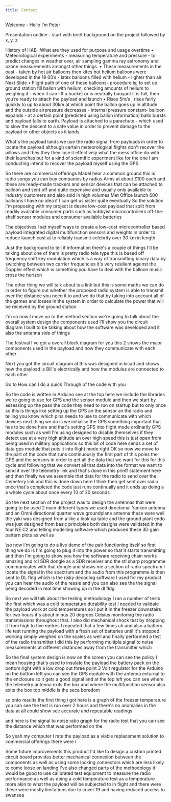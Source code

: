 ```yaml
---
title: Contact
---
```


Welcome - Hello I’m Peter 

Presentation outline - start with brief background on the project followed by x, y, z

History of HAB- What are they used for purpose and usage overtime 
•	Meteorological experiments - measuring temperature and pressure - to predict changes in weather over, air sampling gamma ray astronomy and ozone measurements amongst other things.
•	These measurements in the oast - taken by hot air balloons then kites but helium balloons were developed in the 19 00’s - latex balloons filled with helium - lighter than air.
Next Slide
•	Flight path of one of these balloons- procedure is; to set up ground station fill ballon with helium, checking amounts of helium to weighing it - when it can lift a bucket or is neutrally buoyant it is full, then you’re ready to attach the payload and launch
•	Rises 5m/s , rises fairly quickly to up to about 30km at which point the ballon goes up in altitude and the outside airpressure decreases - internal pressure constant- balloon expands - at a certain point (predicted using ballon information) ballo bursts and payload falls to earth. Payload is attached to a parachute - which used to slow the descent to a safe value in order to prevent damage to the payload or other objects as it lands.

What's the payload lands we use the radio signal from payloads in order to locate the payload although certain meteorological flights don't recover the pillows and they they they lose it effectively what the mess office do with their launches but for a kind of scientific experiment like for the one I am conducting intend to recover the payload myself using the GPS 

So there are commercial offerings Mabel hear a common ground this is radio songs you can buy companies by radius Arms at about £100 each and these are ready-made trackers and sensor devices that can be attached to balloon and sent off and quite expensive and usually only available to industry customers and also sold in high volumes Met Office launch 600 balloons I have no idea if I can get us sister quite eventually So the solution I'm proposing with my project is desire low-cost payload that spilt from readily available consumer parts such as hobbyist microcontrollers off-the-shelf sensor modules and consumer available batteries 

The objectives I set myself ways to create a low-cost microcontroller based payload integrated digital multifunction sensors and weights in order to reduce launch cost at to reliably transmit celebrity over 30 km in length 

Just the background to tell if information there's a couple of things I'll be talking about one of them is pretty radio tele type this is based off frequency shift key modulation which is a way of transmitting binary data by switching between two carrier frequencies it's very resilient against the Doppler effect which is something you have to deal with the balloon music cross the horizon 

The other thing we will talk about is a link but this is some maths we can do in order to figure out whether the proposed radio system is able to transmit over the distance you need it to and we do that by taking into account all of the games and losses in the system in order to calculate the power that will be received by the ground station 

I'm so now I move on to the method section we're going to talk about the overall system design the components used I'll show you the circuit diagram I built to be talking about how the software was developed and it also the antenna side of things 

The festival I've got a overall block diagram for you this 2 shows the major components used in the payload and how they communicate with each other 

Next you got the circuit diagram at this was designed in kicad and shows how the payload is Bill's electrically and how the modules are connected to each other 

Go to How can I do a quick Through of the code with you 

So the code is written in Arduino see at the top here we include the libraries we're going to use for GPS and the sensor module and then we start by assessing up the pass the code they need to run on startup but to only once so this is things like setting up the GPS an the sensor an the radio and telling you know which pins needs to use to communicate with which devices next thing we do is we initialise the GPS something important that has to be done here and that's setting GPS into flight mode ordinarily GPS modules such as well I'm using designed to disable themselves if they detect use at a very high altitude an over high speed this is just open from being used in military applications so this bit of code here sends a set of data gps module that puts it into flight mode right OK so now we move to the part of the code that runs continuously the first part of this poles the GPS and the sensors in order to get all the data that we want for this for this cycle and following that we convert all that data into the format we want to send it over the telemetry link and that's done in this printf statement here and then finally we we assemble that data for the radio to send over the Cemetery link and this is done down here I think then get sent over radio once that's completed the code just runs continually and it ends up doing a a whole cycle about once every 10 of 20 seconds 

So the next section of the project was to design the antennas that were going to be used 2 main different types we used directional Yankee antenna and an Omni directional quarter wave groundplane antenna these were well the yaki was designed from a like a look up table and the ground plant endo was just designed from basic principles both designs were validated in the four NE C2 and telling modelling software which produced these 3D gain pattern plots as well as 

\so now I'm going to do a live demo of the pair functioning itself so first thing we do is I'm going to plug it into the power so that it starts transmitting and then I'm going to show you how the software receiving chain works amazing and rcl SDR dongle as a SDR receiver and the stl sharp programme communicates with that dongle and shows me a section of radio spectrum I locate the signal in the spectrum and the audio from this programme is then sent to DL fldg which is the risky decoding software I used for my product you can hear the audio of the ressie and you can also see the the signal being decoded in real time showing up in the dl fldg 

So next we will talk about the testing methodology I ran a number of tests the first which was a cold temperature durability test I needed to validate the payload work at cold temperatures so I put it in the freezer downstairs for two hours it's about minus 20 degrees Celsius monitoring the radio transmissions throughout that. I also did mechanical shock test by dropping it from high to five metres I repeated that a few times uh and also a battery life test running the payload with a fresh set of batteries until it's stopped working simply weighed on the scales as well and finally performed a test of the radio transmitter i did this by performing multiple signal to noise measurements at different distances away from the transmitter which 

So the final system design is now on the screen you can see the policy I mean housing that's used to insulate the payload the battery pack on the bottom right with a low drop out three point 3 Volt regulator for the Arduino on the bottom left you can see the GPS module with the antenna exturnal to the enclosure so it gets a good signal and at the top left you can see where the telemetry antenna exits the box and where the multifunction sensor also exits the box top middle is the seca boredom 

so onto results the first thing i got here is a graph of the freezer temperature you can see the test is run over 2 hours and there's no anomalies in the data at all could show see accurate and repeatable readings 

and here is the signal to noise ratio graph for the radio test that you can see the distance which that was performed on the 

So yeah my computer I rate the payload as a viable replacement solution to commercial offerings there were i 

Some future improvements this product I'd like to design a custom printed circuit board provides better mechanical connexion between the components as well as using some locking connectors which are less likely to come loose on landing I've also changed parts of the methodology it would be good to use calibrated test equipment to measure the radio performance as well as doing a cold temperature test as a temperature more akin to what the payload will be subjected to in flight and there were these were mostly limitations due to cover 19 and having reduced access to swansea 

